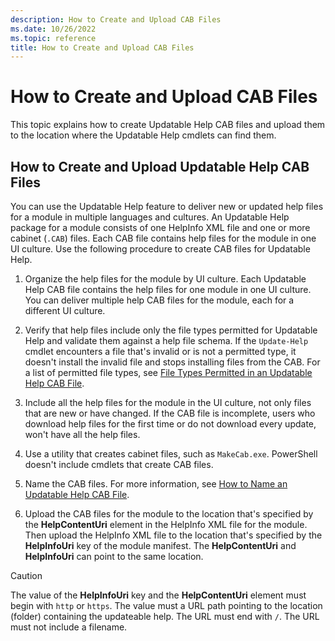 ```yaml
---
description: How to Create and Upload CAB Files
ms.date: 10/26/2022
ms.topic: reference
title: How to Create and Upload CAB Files
---
```

# How to Create and Upload CAB Files

This topic explains how to create Updatable Help CAB files and upload them to the location where the
Updatable Help cmdlets can find them.

## How to Create and Upload Updatable Help CAB Files

You can use the Updatable Help feature to deliver new or updated help files for a module in multiple
languages and cultures. An Updatable Help package for a module consists of one HelpInfo XML file and
one or more cabinet (`.CAB`) files. Each CAB file contains help files for the module in one UI
culture. Use the following procedure to create CAB files for Updatable Help.

1. Organize the help files for the module by UI culture. Each Updatable Help CAB file contains the
   help files for one module in one UI culture. You can deliver multiple help CAB files for the
   module, each for a different UI culture.

1. Verify that help files include only the file types permitted for Updatable Help and validate them
   against a help file schema. If the `Update-Help` cmdlet encounters a file that's invalid or is
   not a permitted type, it doesn't install the invalid file and stops installing files from the
   CAB. For a list of permitted file types, see
   [File Types Permitted in an Updatable Help CAB File](./file-types-permitted-in-an-updatable-help-cab-file.md).

1. Include all the help files for the module in the UI culture, not only files that are new or have
   changed. If the CAB file is incomplete, users who download help files for the first time or do
   not download every update, won't have all the help files.

1. Use a utility that creates cabinet files, such as `MakeCab.exe`. PowerShell doesn't include
   cmdlets that create CAB files.

1. Name the CAB files. For more information, see
   [How to Name an Updatable Help CAB File](./how-to-name-an-updatable-help-cab-file.md).

1. Upload the CAB files for the module to the location that's specified by the **HelpContentUri**
   element in the HelpInfo XML file for the module. Then upload the HelpInfo XML file to the
   location that's specified by the **HelpInfoUri** key of the module manifest. The
   **HelpContentUri** and **HelpInfoUri** can point to the same location.

> [!CAUTION]
> The value of the **HelpInfoUri** key and the **HelpContentUri** element must begin with `http` or
> `https`. The value must a URL path pointing to the location (folder) containing the updateable
> help. The URL must end with `/`. The URL must not include a filename.

